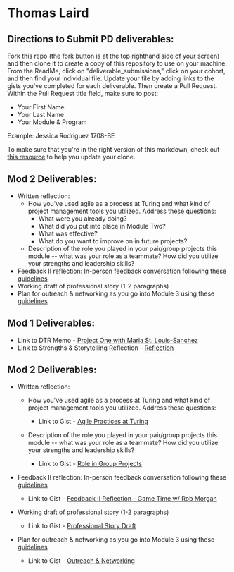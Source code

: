 # Thomas Laird

## Directions to Submit PD deliverables:
Fork this repo (the fork button is at the top righthand side of your screen) and then clone it to create a copy of this repository to use on your machine. From the ReadMe, click on "deliverable_submissions," click on your cohort, and then find your individual file. Update your file by adding links to the gists you've completed for each deliverable. Then create a Pull Request. Within the Pull Request title field, make sure to post:

* Your First Name
* Your Last Name
* Your Module & Program

Example: Jessica Rodriguez 1708-BE

To make sure that you're in the right version of this markdown, check out [this resource](https://help.github.com/articles/configuring-a-remote-for-a-fork/) to help you update your clone.

## Mod 2 Deliverables:
* Written reflection:
  * How you've used agile as a process at Turing and what kind of project management tools you utilized. Address these questions:
    * What were you already doing?
    * What did you put into place in Module Two?
    * What was effective?
    * What do you want to improve on in future projects?
  * Description of the role you played in your pair/group projects this module -- what was your role as a teammate? How did you utilize your strengths and leadership skills?
* Feedback II reflection: In-person feedback conversation following these [guidelines](https://github.com/turingschool/career-development-curriculum/blob/master/module_two/feedback_conversation_reflection_guidelines.md)
* Working draft of professional story (1-2 paragraphs)
* Plan for outreach & networking as you go into Module 3 using these [guidelines](https://github.com/turingschool/career-development-curriculum/blob/master/module_two/outreach_networking_guidelines.md)

## Mod 1 Deliverables:
* Link to DTR Memo - [Project One with Maria St. Louis-Sanchez](https://gist.github.com/t6r6l5/540f39fb5a4dd0b7f622121dcf2f4622)
* Link to Strengths & Storytelling Reflection - [Reflection](https://gist.github.com/t6r6l5/cbc52a50277e815058176c3448a72916)


## Mod 2 Deliverables:
* Written reflection:
  * How you've used agile as a process at Turing and what kind of project management tools you utilized. Address these questions:
    * Link to Gist - [Agile Practices at Turing](https://gist.github.com/t6r6l5/b955ee7dcd4208dbc4130c66290567ad)

  * Description of the role you played in your pair/group projects this module -- what was your role as a teammate? How did you utilize your strengths and leadership skills?
    * Link to Gist - [Role in Group Projects](https://gist.github.com/t6r6l5/ec0b3282d10888bbe51a79bb92fd9ae5)

* Feedback II reflection: In-person feedback conversation following these [guidelines](https://github.com/turingschool/career-development-curriculum/blob/master/module_two/feedback_conversation_reflection_guidelines.md)
  * Link to Gist - [Feedback II Reflection - Game Time w/ Rob Morgan](https://gist.github.com/t6r6l5/49d2cfb4ab958390ba427a19ab464e20)

* Working draft of professional story (1-2 paragraphs)
  * Link to Gist - [Professional Story Draft](https://gist.github.com/t6r6l5/320cf10ca939cc13f9e9676121835c0f)
* Plan for outreach & networking as you go into Module 3 using these [guidelines](https://github.com/turingschool/career-development-curriculum/blob/master/module_two/outreach_networking_guidelines.md)
  * Link to Gist - [Outreach & Networking](https://gist.github.com/t6r6l5/3aa3f7a7c58af322f5a679498a346176)
